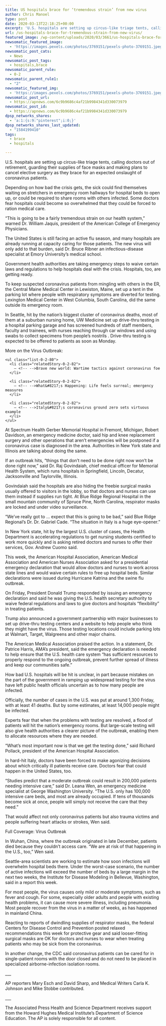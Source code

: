 ```yaml
---
title: US hospitals brace for ‘tremendous strain’ from new virus
author: Chris Manoel
type: post
date: 2020-03-13T22:18:25+00:00
excerpt: 'U.S. hospitals are setting up circus-like triage tents, calling doctors out of retirement, guarding their supplies of face masks and making plans to cancel elective surgery as they brace for an expected onslaught of coronavirus patients.Depending on how bad the crisis gets, the sick could find themselves waiting on stretchers in emergency room hallways for&hellip;'
url: /us-hospitals-brace-for-tremendous-strain-from-new-virus/
featured_image: /wp-content/uploads/2020/03/3661/us-hospitals-brace-for-tremendous-strain-from-new-virus.jpeg
newsomatic_featured_image:
  - 'https://images.pexels.com/photos/3769151/pexels-photo-3769151.jpeg?auto=compress&#038;cs=tinysrgb&#038;h=650&#038;w=940'
newsomatic_post_cats:
  - News
newsomatic_post_tags:
  - hospitals,brace
newsomatic_parent_rule:
  - 0-2
newsomatic_parent_rule1:
  - "2"
newsomatic_featured_img:
  - 'https://images.pexels.com/photos/3769151/pexels-photo-3769151.jpeg?auto=compress&#038;cs=tinysrgb&#038;h=650&#038;w=940'
newsomatic_post_url:
  - https://apnews.com/6c9b9686c4af21b9984341d330073979
newsomatic_post_id:
  - https://apnews.com/6c9b9686c4af21b9984341d330073979
dpsp_networks_shares:
  - 'a:1:{s:9:"pinterest";i:0;}'
dpsp_networks_shares_last_updated:
  - "1584199410"
tags:
  - brace
  - hospitals

---
```

<div class="Article" data-key="article">
  <p class="Component-root-0-2-77 Component-p-0-2-69">
    U.S. hospitals are setting up circus-like triage tents, calling doctors out of retirement, guarding their supplies of face masks and making plans to cancel elective surgery as they brace for an expected onslaught of coronavirus patients.
  </p>
  
  <p class="Component-root-0-2-77 Component-p-0-2-69">
    Depending on how bad the crisis gets, the sick could find themselves waiting on stretchers in emergency room hallways for hospital beds to open up, or could be required to share rooms with others infected. Some doctors fear hospitals could become so overwhelmed that they could be forced to ration medical care.
  </p>
  
  <p class="Component-root-0-2-77 Component-p-0-2-69">
    “This is going to be a fairly tremendous strain on our health system,” warned Dr. William Jaquis, president of the American College of Emergency Physicians.
  </p>
  
  <div data-key="ad-placeholder" id="div-gpt-ad-1470255291270-0" class="DFPSlot Component-dfp-0-2-73 Component-ad-0-2-39">
  </div>
  
  <p class="Component-root-0-2-77 Component-p-0-2-69">
    The United States is still facing an active flu season, and many hospitals are already running at capacity caring for those patients. The new virus will only add to that burden, said Dr. Bruce Ribner an infectious-disease specialist at Emory University’s medical school.
  </p>
  
  <p class="Component-root-0-2-77 Component-p-0-2-69">
    Government health authorities are taking emergency steps to waive certain laws and regulations to help hospitals deal with the crisis. Hospitals, too, are getting ready.
  </p>
  
  <p class="Component-root-0-2-77 Component-p-0-2-69">
    To keep suspected coronavirus patients from mingling with others in the ER, the Central Maine Medical Center in Lewiston, Maine, set up a tent in the parking lot where people with respiratory symptoms are diverted for testing. Lexington Medical Center in West Columbia, South Carolina, did the same outside its emergency room.
  </p>
  
  <p class="Component-root-0-2-77 Component-p-0-2-69">
    In Seattle, hit by the nation’s biggest cluster of coronavirus deaths, most of them at a suburban nursing home, UW Medicine set up drive-thru testing in a hospital parking garage and has screened hundreds of staff members, faculty and trainees, with nurses reaching through car windows and using swabs to collect specimens from people’s nostrils . Drive-thru testing is expected to be offered to patients as soon as Monday.
  </p>
  
  <div class="relatedStory-0-2-78 Component-block-0-2-74">
    <div class="intro-0-2-79">
      More on the Virus Outbreak:
    </div>
    
    <ul class="list-0-2-80">
      <li class="relatedStory-0-2-82">
        – <!-- -->Brave new world: Wartime tactics against coronavirus foe
      </li>
      
      <li class="relatedStory-0-2-82">
        – <!-- -->What&#8217;s Happening: Life feels surreal; emergency measures
      </li>
      
      <li class="relatedStory-0-2-82">
        – <!-- -->Italy&#8217;s coronavirus ground zero sets virtuous example
      </li>
    </ul>
  </div>
  
  <p class="Component-root-0-2-77 Component-p-0-2-69">
    At Spectrum Health Gerber Memorial Hospital in Fremont, Michigan, Robert Davidson, an emergency medicine doctor, said hip and knee replacement surgery and other operations that aren’t emergencies will be postponed if a coronavirus case is diagnosed in the area. Authorities in New York state and Illinois are talking about doing the same.
  </p>
  
  <p class="Component-root-0-2-77 Component-p-0-2-69">
    If an outbreak hits, “things that don’t need to be done right now won’t be done right now,” said Dr. Raj Govindaiah, chief medical officer for Memorial Health System, which runs hospitals in Springfield, Lincoln, Decatur, Jacksonville and Taylorville, Illinois.
  </p>
  
  <p class="Component-root-0-2-77 Component-p-0-2-69">
    Govindaiah said the hospitals are also hiding the freebie surgical masks usually offered to visitors in the lobby, so that doctors and nurses can use them instead if supplies run tight. At Blue Ridge Regional Hospital in the small mountain community of Spruce Pine, North Carolina, respirator masks are locked and under video surveillance.
  </p>
  
  <div data-key="ad-placeholder" id="div-gpt-ad-1470255291270-1" class="DFPSlot Component-dfp-0-2-73 Component-ad-0-2-39">
  </div>
  
  <p class="Component-root-0-2-77 Component-p-0-2-69">
    “We’ve really got to &#8230; expect that this is going to be bad,” said Blue Ridge Regional’s Dr. Dr. Gabriel Cade. “The situation in Italy is a huge eye-opener.”
  </p>
  
  <p class="Component-root-0-2-77 Component-p-0-2-69">
    In New York state, hit by the largest U.S. cluster of cases, the Health Department is accelerating regulations to get nursing students certified to work more quickly and is asking retired doctors and nurses to offer their services, Gov. Andrew Cuomo said.
  </p>
  
  <p class="Component-root-0-2-77 Component-p-0-2-69">
    This week, the American Hospital Association, American Medical Association and American Nurses Association asked for a presidential emergency declaration that would allow doctors and nurses to work across state lines and would waive certain rules to free up hospital beds. Similar declarations were issued during Hurricane Katrina and the swine flu outbreak.
  </p>
  
  <p class="Component-root-0-2-77 Component-p-0-2-69">
    On Friday, President Donald Trump responded by issuing an emergency declaration and said he was giving the U.S. health secretary authority to waive federal regulations and laws to give doctors and hospitals “flexibility” in treating patients.
  </p>
  
  <p class="Component-root-0-2-77 Component-p-0-2-69">
    Trump also announced a government partnership with major businesses to set up drive-thru testing centers and a website to help people who think they might have the virus. Those testing locations could include parking lots at Walmart, Target, Walgreens and other major chains.
  </p>
  
  <p class="Component-root-0-2-77 Component-p-0-2-69">
    The American Medical Association praised the action. In a statement, Dr. Patrice Harris, AMA’s president, said the emergency declaration is needed to help ensure that the U.S. health care system “has sufficient resources to properly respond to the ongoing outbreak, prevent further spread of illness and keep our communities safe.”
  </p>
  
  <p class="Component-root-0-2-77 Component-p-0-2-69">
    How bad U.S. hospitals will be hit is unclear, in part because mistakes on the part of the government in ramping up widespread testing for the virus have left public health officials uncertain as to how many people are infected.
  </p>
  
  <p class="Component-root-0-2-77 Component-p-0-2-69">
    Officially, the number of cases in the U.S. was put at around 1,300 Friday, with at least 41 deaths. But by some estimates, at least 14,000 people might be infected.
  </p>
  
  <p class="Component-root-0-2-77 Component-p-0-2-69">
    Experts fear that when the problems with testing are resolved, a flood of patients will hit the nation’s emergency rooms. But large-scale testing will also give health authorities a clearer picture of the outbreak, enabling them to allocate resources where they are needed.
  </p>
  
  <p class="Component-root-0-2-77 Component-p-0-2-69">
    “What’s most important now is that we get the testing done,” said Richard Pollack, president of the American Hospital Association.
  </p>
  
  <p class="Component-root-0-2-77 Component-p-0-2-69">
    In hard-hit Italy, doctors have been forced to make agonizing decisions about which critically ill patients receive care. Doctors fear that could happen in the United States, too.
  </p>
  
  <p class="Component-root-0-2-77 Component-p-0-2-69">
    “Studies predict that a moderate outbreak could result in 200,000 patients needing intensive care,” said Dr. Leana Wen, an emergency medicine specialist at George Washington University. “The U.S. only has 100,000 intensive care beds, and most are already occupied. If tens of thousands become sick at once, people will simply not receive the care that they need.”
  </p>
  
  <p class="Component-root-0-2-77 Component-p-0-2-69">
    That would affect not only coronavirus patients but also trauma victims and people suffering heart attacks or strokes, Wen said.
  </p>
  
  <div id="afs:Content:8627630361" data-key="hub-link-embed" class="Component-hubLink-0-2-75">
    <span class="title-0-2-85">Full Coverage:<!-- --> </span>Virus Outbreak
  </div>
  
  <p class="Component-root-0-2-77 Component-p-0-2-69">
    In Wuhan, China, where the outbreak originated in late December, patients died because they couldn’t access care. “We are at risk of that happening in the U.S., too,” Wen said.
  </p>
  
  <p class="Component-root-0-2-77 Component-p-0-2-69">
    Seattle-area scientists are working to estimate how soon infections will overwhelm hospital beds there. Under the worst-case scenario, the number of active infections will exceed the number of beds by a large margin in the next two weeks, the Institute for Disease Modeling in Bellevue, Washington, said in a report this week.
  </p>
  
  <p class="Component-root-0-2-77 Component-p-0-2-69">
    For most people, the virus causes only mild or moderate symptoms, such as fever and cough. For some, especially older adults and people with existing health problems, it can cause more severe illness, including pneumonia. Most people recover from the virus in a matter of weeks, as has happened in mainland China.
  </p>
  
  <p class="Component-root-0-2-77 Component-p-0-2-69">
    Reacting to reports of dwindling supplies of respirator masks, the federal Centers for Disease Control and Prevention posted relaxed recommendations this week for protective gear and said looser-fitting surgical masks are OK for doctors and nurses to wear when treating patients who may be sick from the coronavirus.
  </p>
  
  <p class="Component-root-0-2-77 Component-p-0-2-69">
    In another change, the CDC said coronavirus patients can be cared for in single-patient rooms with the door closed and do not need to be placed in specialized airborne-infection isolation rooms.
  </p>
  
  <p class="Component-root-0-2-77 Component-p-0-2-69">
    ___
  </p>
  
  <p class="Component-root-0-2-77 Component-p-0-2-69">
    AP reporters Mary Esch and David Sharp, and Medical Writers Carla K. Johnson and Mike Stobbe contributed.
  </p>
  
  <p class="Component-root-0-2-77 Component-p-0-2-69">
    ___
  </p>
  
  <p class="Component-root-0-2-77 Component-p-0-2-69">
    The Associated Press Health and Science Department receives support <!-- --> from the Howard Hughes Medical Institute’s Department of Science Education. The AP is solely responsible for all content.
  </p>
</div>